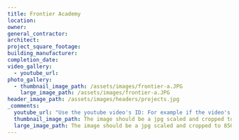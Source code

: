 ```yaml
---
title: Frontier Academy
location:
owner:
general_contractor:
architect:
project_square_footage:
building_manufacturer:
completion_date:
video_gallery:
  - youtube_url:
photo_gallery:
  - thumbnail_image_path: /assets/images/frontier-a.JPG
    large_image_path: /assets/images/frontier-a.JPG
header_image_path: /assets/images/headers/projects.jpg
_comments:
  youtube_url: "Use the youtube video's ID: For example if the video's URL is https://www.youtube.com/watch?v=p1H0gAVpsD4 the ID is 'p1H0gAVpsD4'."
  thumbnail_image_path: The image should be a jpg scaled and cropped to 320px wide by 230px tall.
  large_image_path: The image should be a jpg scaled and cropped to 850px wide by 600px tall.
---
```



